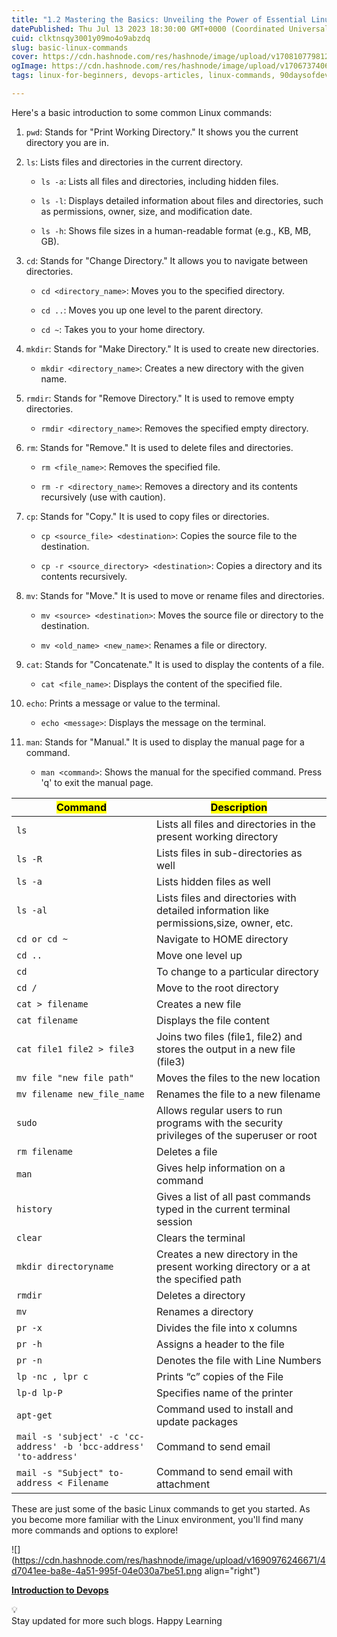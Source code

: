 ```yaml
---
title: "1.2 Mastering the Basics: Unveiling the Power of Essential Linux Commands Part-1"
datePublished: Thu Jul 13 2023 18:30:00 GMT+0000 (Coordinated Universal Time)
cuid: clktnsqy3001y09mo4o9abzdq
slug: basic-linux-commands
cover: https://cdn.hashnode.com/res/hashnode/image/upload/v1708107798127/8d88a412-07aa-4f45-b61e-9a1422188d1a.png
ogImage: https://cdn.hashnode.com/res/hashnode/image/upload/v1706737406294/4d317c87-bd3a-457e-be88-85ec44c3d80e.png
tags: linux-for-beginners, devops-articles, linux-commands, 90daysofdevops, shubhamlondhe, trainwithshubham

---
```


Here's a basic introduction to some common Linux commands:

1. `pwd`: Stands for "Print Working Directory." It shows you the current directory you are in.
    
2. `ls`: Lists files and directories in the current directory.
    
    * `ls -a`: Lists all files and directories, including hidden files.
        
    * `ls -l`: Displays detailed information about files and directories, such as permissions, owner, size, and modification date.
        
    * `ls -h`: Shows file sizes in a human-readable format (e.g., KB, MB, GB).
        
3. `cd`: Stands for "Change Directory." It allows you to navigate between directories.
    
    * `cd <directory_name>`: Moves you to the specified directory.
        
    * `cd ..`: Moves you up one level to the parent directory.
        
    * `cd ~`: Takes you to your home directory.
        
4. `mkdir`: Stands for "Make Directory." It is used to create new directories.
    
    * `mkdir <directory_name>`: Creates a new directory with the given name.
        
5. `rmdir`: Stands for "Remove Directory." It is used to remove empty directories.
    
    * `rmdir <directory_name>`: Removes the specified empty directory.
        
6. `rm`: Stands for "Remove." It is used to delete files and directories.
    
    * `rm <file_name>`: Removes the specified file.
        
    * `rm -r <directory_name>`: Removes a directory and its contents recursively (use with caution).
        
7. `cp`: Stands for "Copy." It is used to copy files or directories.
    
    * `cp <source_file> <destination>`: Copies the source file to the destination.
        
    * `cp -r <source_directory> <destination>`: Copies a directory and its contents recursively.
        
8. `mv`: Stands for "Move." It is used to move or rename files and directories.
    
    * `mv <source> <destination>`: Moves the source file or directory to the destination.
        
    * `mv <old_name> <new_name>`: Renames a file or directory.
        
9. `cat`: Stands for "Concatenate." It is used to display the contents of a file.
    
    * `cat <file_name>`: Displays the content of the specified file.
        
10. `echo`: Prints a message or value to the terminal.
    
    * `echo <message>`: Displays the message on the terminal.
        
11. `man`: Stands for "Manual." It is used to display the manual page for a command.
    
    * `man <command>`: Shows the manual for the specified command. Press 'q' to exit the manual page.
        

| **<mark>Command</mark>** | **<mark>Description</mark>** |
| --- | --- |
| `ls` | Lists all files and directories in the present working directory |
| `ls -R` | Lists files in sub-directories as well |
| `ls -a` | Lists hidden files as well |
| `ls -al` | Lists files and directories with detailed information like permissions,size, owner, etc. |
| `cd or cd ~` | Navigate to HOME directory |
| `cd ..` | Move one level up |
| `cd` | To change to a particular directory |
| `cd /` | Move to the root directory |
| `cat > filename` | Creates a new file |
| `cat filename` | Displays the file content |
| `cat file1 file2 > file3` | Joins two files (file1, file2) and stores the output in a new file (file3) |
| `mv file "new file path"` | Moves the files to the new location |
| `mv filename new_file_name` | Renames the file to a new filename |
| `sudo` | Allows regular users to run programs with the security privileges of the superuser or root |
| `rm filename` | Deletes a file |
| `man` | Gives help information on a command |
| `history` | Gives a list of all past commands typed in the current terminal session |
| `clear` | Clears the terminal |
| `mkdir directoryname` | Creates a new directory in the present working directory or a at the specified path |
| `rmdir` | Deletes a directory |
| `mv` | Renames a directory |
| `pr -x` | Divides the file into x columns |
| `pr -h` | Assigns a header to the file |
| `pr -n` | Denotes the file with Line Numbers |
| `lp -nc , lpr c` | Prints “c” copies of the File |
| `lp-d lp-P` | Specifies name of the printer |
| `apt-get` | Command used to install and update packages |
| `mail -s 'subject' -c 'cc-address' -b 'bcc-address' 'to-address'` | Command to send email |
| `mail -s "Subject" to-address < Filename` | Command to send email with attachment |

These are just some of the basic Linux commands to get you started. As you become more familiar with the Linux environment, you'll find many more commands and options to explore!

![](https://cdn.hashnode.com/res/hashnode/image/upload/v1690976246671/4d7041ee-ba8e-4a51-995f-04e030a7be51.png align="right")

[**Introduction to Devops**](https://hashnode.com/post/clkso3bpx000009k275r554xg)

<div data-node-type="callout">
<div data-node-type="callout-emoji">💡</div>
<div data-node-type="callout-text">Stay updated for more such blogs. Happy Learning</div>
</div>